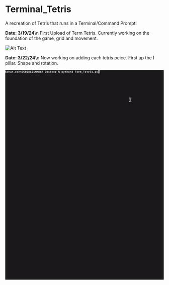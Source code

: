 # Terminal_Tetris
A recreation of Tetris that runs in a Terminal/Command Prompt!


**Date: 3/19/24**\n
First Upload of Term Tetris. Currently working on the foundation of the game, grid and movement.


![Alt Text](https://github.com/KChun510/Terminal_Tetris/blob/main/term_tetris.gif)




**Date: 3/22/24**\n
Now working on adding each tetris peice. First up the I pillar. Shape and rotation.

![Alt Text](https://github.com/KChun510/TermTris_Tetris-In-the-CLI/blob/main/termtris_vid_v.1.2.gif)


